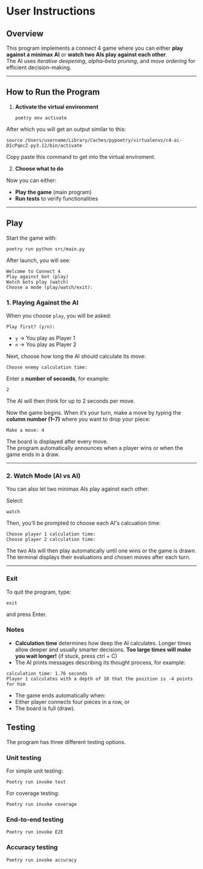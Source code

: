 # User Instructions

## Overview
This program implements a connect 4 game where you can either **play against a minimax AI** or **watch two AIs play against each other**.  
The AI uses *iterative deepening*, *alpha–beta pruning*, and *move ordering* for efficient decision-making.

---

## How to Run the Program

1. **Activate the virtual environment**

   ```
   poetry env activate
   ```
After which you will get an output similar to this:
```
source /Users/username/Library/Caches/pypoetry/virtualenvs/c4-ai-DIcPqecZ-py3.12/bin/activate
```
Copy paste this command to get into the virtual enviroment.

2. **Choose what to do**

Now you can either:
- **Play the game** (main program)
- **Run tests** to verify functionalities

---

## Play
Start the game with:
```
poetry run python src/main.py
```

After launch, you will see:
```
Welcome to Connect 4
Play against bot (play)
Watch bots play (watch)
Choose a mode (play/watch/exit):
```
### 1. Playing Against the AI
When you choose `play`, you will be asked:
```
Play first? (y/n):
```
- `y` → You play as Player 1
- `n` → You play as Player 2

Next, choose how long the AI should calculate its move:
```
Choose enemy calculation time:
```
Enter a **number of seconds**, for example:
```
2
```
The AI will then think for up to 2 seconds per move.

Now the game begins. When it’s your turn, make a move by typing the **column number (1–7)** where you want to drop your piece:
```
Make a move: 4
```

The board is displayed after every move.  
The program automatically announces when a player wins or when the game ends in a draw.

---

### 2. Watch Mode (AI vs AI)
You can also let two minimax AIs play against each other.

Select:
```
watch
```

Then, you’ll be prompted to choose each AI's calcuation time:
```
Choose player 1 calculation time:
Choose player 2 calculation time:
```

The two AIs will then play automatically until one wins or the game is drawn.  
The terminal displays their evaluations and chosen moves after each turn.

---

### Exit
To quit the program, type:
```
exit
```
and press Enter.

### Notes
- **Calculation time** determines how deep the AI calculates.
  Longer times allow deeper and usually smarter decisions.
  **Too large times will make you wait longer!** (if stuck, press ctrl + C)
- The AI prints messages describing its thought process, for example:
```
calculation time: 1.76 seconds
Player 1 calculates with a depth of 10 that the position is -4 points for him
```

- The game ends automatically when:
- Either player connects four pieces in a row, or  
- The board is full (draw).

## Testing
The program has three different testing options.
### Unit testing
For simple unit testing:
```
Poetry run invoke test
```
For coverage testing:
```
Poetry run invoke coverage
```
### End-to-end testing
```
Poetry run invoke E2E
```

### Accuracy testing
```
Poetry run invoke accuracy
```
